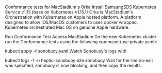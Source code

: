 Conformance tests for MacStadium's Orka
Install SamsungSDS Kubernetes Service v1.15 (base on Kubernetes v1.15.1)
Orka is MacStadium's Orchestration with Kubernetes on Apple hosted platform.  A platform designed to allow iOS/MacOS customers to uses docker wrapped, Kubernetes orchestrated Mac OS on genuine Apple hardware.

Run Conformance Test
Access MacStadium 
On the new Kubernetes cluster run the Conformance tests using the following command (use private yaml):

kubectl apply -f sonobuoy.yaml
Watch Sonobuoy's logs with:

kubectl logs -f -n heptio-sonobuoy e2e sonobuoy
Wait for the line no-exit was specified, sonobuoy is now blocking, and then copy the results
